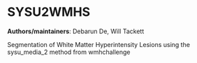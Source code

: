 # SYSU2WMHS
**Authors/maintainers**: Debarun De, Will Tackett

Segmentation of White Matter Hyperintensity Lesions using the sysu_media_2 method from wmhchallenge
